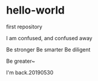 # hello-world
first repository

I am confused, and confused away

Be stronger
Be smarter
Be diligent

Be greater~ 

I'm back.20190530
